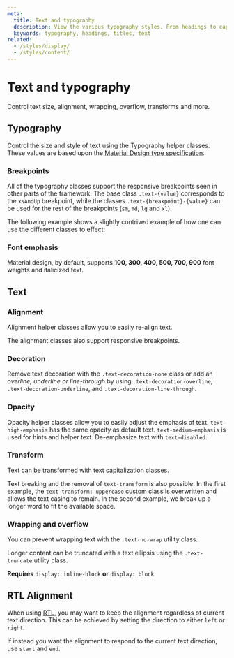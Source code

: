```yaml
---
meta:
  title: Text and typography
  description: View the various typography styles. From headings to captions, with various weights, sizes and italics.
  keywords: typography, headings, titles, text
related:
  - /styles/display/
  - /styles/content/
---
```


# Text and typography

Control text size, alignment, wrapping, overflow, transforms and more. <inline slug="scrimba-typography" />

<entry />

## Typography

Control the size and style of text using the Typography helper classes. These values are based upon the [Material Design type specification](https://material.io/design/typography/the-type-system.html).

<example file="text-and-typography/typography" />

### Breakpoints

All of the typography classes support the responsive breakpoints seen in other parts of the framework. The base class `.text-{value}` corresponds to the `xsAndUp` breakpoint, while the classes `.text-{breakpoint}-{value}` can be used for the rest of the breakpoints (`sm`, `md`, `lg` and `xl`).

The following example shows a slightly contrived example of how one can use the different classes to effect:

<example file="text-and-typography/typography-breakpoints" />

### Font emphasis

Material design, by default, supports **100, 300, 400, 500, 700, 900** font weights and italicized text.

<example file="text-and-typography/font-emphasis" />

## Text

### Alignment

Alignment helper classes allow you to easily re-align text.

<example file="text-and-typography/text-alignment" />

The alignment classes also support responsive breakpoints.

<example file="text-and-typography/text-alignment-responsive" />

### Decoration

Remove text decoration with the `.text-decoration-none` class or add an *overline, underline or line-through* by using `.text-decoration-overline`, `.text-decoration-underline`, and `.text-decoration-line-through`.

<example file="text-and-typography/text-decoration" />

### Opacity

Opacity helper classes allow you to easily adjust the emphasis of text. `text-high-emphasis` has the same opacity as default text. `text-medium-emphasis` is used for hints and helper text. De-emphasize text with `text-disabled`.

<example file="text-and-typography/text-opacity" />

### Transform

Text can be transformed with text capitalization classes.

<example file="text-and-typography/text-transform" />

Text breaking and the removal of `text-transform` is also possible. In the first example, the `text-transform: uppercase` custom class is overwritten and allows the text casing to remain. In the second example, we break up a longer word to fit the available space.

<example file="text-and-typography/text-break" />

### Wrapping and overflow

You can prevent wrapping text with the `.text-no-wrap` utility class.

<example file="text-and-typography/text-no-wrap" />

Longer content can be truncated with a text ellipsis using the `.text-truncate` utility class.

<alert type="info">

  **Requires** `display: inline-block` **or** `display: block`.

</alert>

<example file="text-and-typography/text-truncate" />

## RTL Alignment

When using [RTL](/features/bidirectionality), you may want to keep the alignment regardless of current text direction. This can be achieved by setting the direction to either `left` or `right`.

If instead you want the alignment to respond to the current text direction, use `start` and `end`.

<example file="text-and-typography/text-rtl" />

